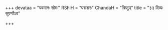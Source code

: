 +++
devataa = "पवमानः सोमः"
RShiH = "पराशरः"
ChandaH = "त्रिष्टुप्"
title = "३३ दिव्यः सुपर्णोऽव"

+++
